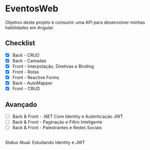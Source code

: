 # EventosWeb
Objetivo deste projeto é consumir uma API para desenvolver minhas habilidades em Angular.

## Checklist
- [x] Back - CRUD
- [x] Back - Camadas
- [x] Front - Interpolação, Diretivas e Binding
- [x] Front - Rotas
- [x] Front - Reactive Forms
- [x] Back - AutoMapper
- [x] Front - CRUD
## Avançado
- [ ] Back & Front - .NET Core Identity e Autenticação JWT
- [ ] Back & Front - Paginação e Filtro Inteligente
- [ ] Back & Front - Palestrantes e Redes Sociais

##
Status Atual: Estudando Identity e JWT
